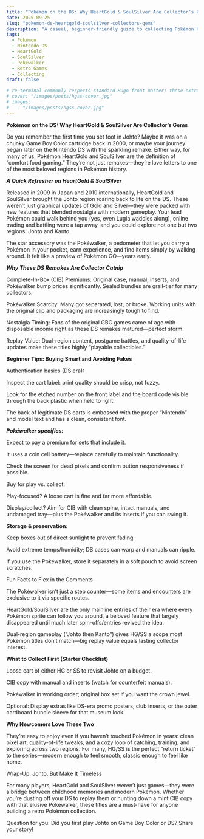 ```yaml
---
title: "Pokémon on the DS: Why HeartGold & SoulSilver Are Collector’s Gems"
date: 2025-09-25
slug: "pokemon-ds-heartgold-soulsilver-collectors-gems"
description: "A casual, beginner-friendly guide to collecting Pokémon HeartGold & SoulSilver on Nintendo DS what makes them special, what to look for, and starter tips."
tags:
  - Pokémon
  - Nintendo DS
  - HeartGold
  - SoulSilver
  - Pokéwalker
  - Retro Games
  - Collecting
draft: false

# re-terminal commonly respects standard Hugo front matter; these extras are safe in most themes:
# cover: "/images/posts/hgss-cover.jpg"
# images:
#   - "/images/posts/hgss-cover.jpg"
---
```


**Pokémon on the DS: Why HeartGold & SoulSilver Are Collector’s Gems**

Do you remember the first time you set foot in Johto? Maybe it was on a chunky Game Boy Color cartridge back in 2000, or maybe your journey began later on the Nintendo DS with the sparkling remake. Either way, for many of us, Pokémon HeartGold and SoulSilver are the definition of “comfort food gaming.” They’re not just remakes—they’re love letters to one of the most beloved regions in Pokémon history.

***A Quick Refresher on HeartGold & SoulSilver***

Released in 2009 in Japan and 2010 internationally, HeartGold and SoulSilver brought the Johto region roaring back to life on the DS. These weren’t just graphical updates of Gold and Silver—they were packed with new features that blended nostalgia with modern gameplay. Your lead Pokémon could walk behind you (yes, even Lugia waddles along), online trading and battling were a tap away, and you could explore not one but two regions: Johto and Kanto.

The star accessory was the Pokéwalker, a pedometer that let you carry a Pokémon in your pocket, earn experience, and find items simply by walking around. It felt like a preview of Pokémon GO—years early.

***Why These DS Remakes Are Collector Catnip***

Complete-In-Box (CIB) Premiums: Original case, manual, inserts, and Pokéwalker bump prices significantly. Sealed bundles are grail-tier for many collectors.

Pokéwalker Scarcity: Many got separated, lost, or broke. Working units with the original clip and packaging are increasingly tough to find.

Nostalgia Timing: Fans of the original GBC games came of age with disposable income right as these DS remakes matured—perfect storm.

Replay Value: Dual-region content, postgame battles, and quality-of-life updates make these titles highly “playable collectibles.”

**Beginner Tips: Buying Smart and Avoiding Fakes**

Authentication basics (DS era):

Inspect the cart label: print quality should be crisp, not fuzzy.

Look for the etched number on the front label and the board code visible through the back plastic when held to light.

The back of legitimate DS carts is embossed with the proper “Nintendo” and model text and has a clean, consistent font.

***Pokéwalker specifics:***

Expect to pay a premium for sets that include it.

It uses a coin cell battery—replace carefully to maintain functionality.

Check the screen for dead pixels and confirm button responsiveness if possible.

Buy for play vs. collect:

Play-focused? A loose cart is fine and far more affordable.

Display/collect? Aim for CIB with clean spine, intact manuals, and undamaged tray—plus the Pokéwalker and its inserts if you can swing it.

**Storage & preservation:**

Keep boxes out of direct sunlight to prevent fading.

Avoid extreme temps/humidity; DS cases can warp and manuals can ripple.

If you use the Pokéwalker, store it separately in a soft pouch to avoid screen scratches.

Fun Facts to Flex in the Comments

The Pokéwalker isn’t just a step counter—some items and encounters are exclusive to it via specific routes.

HeartGold/SoulSilver are the only mainline entries of their era where every Pokémon sprite can follow you around, a beloved feature that largely disappeared until much later spin-offs/entries revived the idea.

Dual-region gameplay (“Johto then Kanto”) gives HG/SS a scope most Pokémon titles don’t match—big replay value equals lasting collector interest.

**What to Collect First (Starter Checklist)**

Loose cart of either HG or SS to revisit Johto on a budget.

CIB copy with manual and inserts (watch for counterfeit manuals).

Pokéwalker in working order; original box set if you want the crown jewel.

Optional: Display extras like DS-era promo posters, club inserts, or the outer cardboard bundle sleeve for that museum look.

**Why Newcomers Love These Two**

They’re easy to enjoy even if you haven’t touched Pokémon in years: clean pixel art, quality-of-life tweaks, and a cozy loop of catching, training, and exploring across two regions. For many, HG/SS is the perfect “return ticket” to the series—modern enough to feel smooth, classic enough to feel like home.

Wrap-Up: Johto, But Make It Timeless

For many players, HeartGold and SoulSilver weren’t just games—they were a bridge between childhood memories and modern Pokémon. Whether you’re dusting off your DS to replay them or hunting down a mint CIB copy with that elusive Pokéwalker, these titles are a must-have for anyone building a retro Pokémon collection.

Question for you: Did you first play Johto on Game Boy Color or DS? Share your story!
